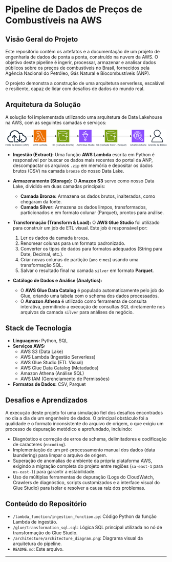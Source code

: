 # Pipeline de Dados de Preços de Combustíveis na AWS

## Visão Geral do Projeto

Este repositório contém os artefatos e a documentação de um projeto de engenharia de dados de ponta a ponta, construído na nuvem da AWS. O objetivo deste pipeline é ingerir, processar, armazenar e analisar dados públicos sobre os preços de combustíveis no Brasil, fornecidos pela Agência Nacional do Petróleo, Gás Natural e Biocombustíveis (ANP).

O projeto demonstra a construção de uma arquitetura serverless, escalável e resiliente, capaz de lidar com desafios de dados do mundo real.

## Arquitetura da Solução

A solução foi implementada utilizando uma arquitetura de Data Lakehouse na AWS, com as seguintes camadas e serviços:

![Diagrama da Arquitetura](architecture/architecture_diagram.png)

* **Ingestão (Extract):** Uma função **AWS Lambda** escrita em Python é responsável por buscar os dados mais recentes do portal da ANP, descompactar os arquivos `.zip` em memória e depositar os dados brutos (CSV) na camada `bronze` do nosso Data Lake.

* **Armazenamento (Storage):** O **Amazon S3** serve como nosso Data Lake, dividido em duas camadas principais:
    * **Camada Bronze:** Armazena os dados brutos, inalterados, como chegaram da fonte.
    * **Camada Silver:** Armazena os dados limpos, transformados, particionados e em formato colunar (Parquet), prontos para análise.

* **Transformação (Transform & Load):** O **AWS Glue Studio** foi utilizado para construir um job de ETL visual. Este job é responsável por:
    1.  Ler os dados da camada `bronze`.
    2.  Renomear colunas para um formato padronizado.
    3.  Converter os tipos de dados para formatos adequados (String para Date, Decimal, etc.).
    4.  Criar novas colunas de partição (`ano` e `mes`) usando uma transformação SQL.
    5.  Salvar o resultado final na camada `silver` em formato **Parquet**.

* **Catálogo de Dados e Análise (Analytics):**
    * O **AWS Glue Data Catalog** é populado automaticamente pelo job do Glue, criando uma tabela com o schema dos dados processados.
    * O **Amazon Athena** é utilizado como ferramenta de consulta interativa, permitindo a execução de consultas SQL diretamente nos arquivos da camada `silver` para análises de negócio.

## Stack de Tecnologia

* **Linguagens:** Python, SQL
* **Serviços AWS:**
    * AWS S3 (Data Lake)
    * AWS Lambda (Ingestão Serverless)
    * AWS Glue Studio (ETL Visual)
    * AWS Glue Data Catalog (Metadados)
    * Amazon Athena (Análise SQL)
    * AWS IAM (Gerenciamento de Permissões)
* **Formatos de Dados:** CSV, Parquet

## Desafios e Aprendizados

A execução deste projeto foi uma simulação fiel dos desafios encontrados no dia a dia de um engenheiro de dados. O principal obstáculo foi a qualidade e o formato inconsistente do arquivo de origem, o que exigiu um processo de depuração metódico e aprofundado, incluindo:
* Diagnóstico e correção de erros de schema, delimitadores e codificação de caracteres (`encoding`).
* Implementação de um pré-processamento manual dos dados (data laundering) para limpar o arquivo de origem.
* Superação de anomalias de ambiente da própria plataforma AWS, exigindo a migração completa do projeto entre regiões (`sa-east-1` para `us-east-1`) para garantir a estabilidade.
* Uso de múltiplas ferramentas de depuração (Logs do CloudWatch, Crawlers de diagnóstico, scripts customizados e a interface visual do Glue Studio) para isolar e resolver a causa raiz dos problemas.

## Conteúdo do Repositório

* `/lambda_function/ingestion_function.py`: Código Python da função Lambda de ingestão.
* `/glue/transformation_sql.sql`: Lógica SQL principal utilizada no nó de transformação do Glue Studio.
* `/architecture/architecture_diagram.png`: Diagrama visual da arquitetura do pipeline.
* `README.md`: Este arquivo.

---